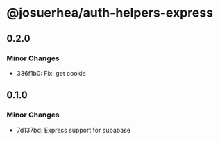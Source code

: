 # @josuerhea/auth-helpers-express

## 0.2.0

### Minor Changes

- 336f1b0: Fix: get cookie

## 0.1.0

### Minor Changes

- 7d137bd: Express support for supabase
